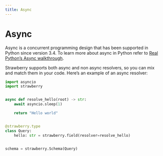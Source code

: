 ```yaml
---
title: Async
---
```


# Async

Async is a concurrent programming design that has been supported in Python
since version 3.4. To learn more about async in Python refer to
[Real Python’s Async walkthrough](https://realpython.com/async-io-python/).

Strawberry supports both async and non async resolvers, so you can mix and
match them in your code. Here’s an example of an async resolver:

```python
import asyncio
import strawberry


async def resolve_hello(root) -> str:
    await asyncio.sleep(1)

    return "Hello world"


@strawberry.type
class Query:
    hello: str = strawberry.field(resolver=resolve_hello)


schema = strawberry.Schema(Query)
```
